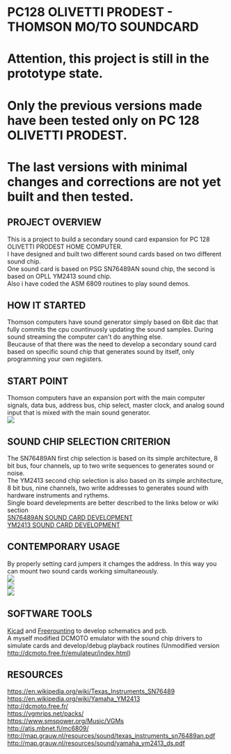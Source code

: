 # PC128 OLIVETTI PRODEST - THOMSON MO/TO SOUNDCARD

# Attention, this project is still in the prototype state.
# Only the previous versions made have been tested only on PC 128 OLIVETTI PRODEST.
# The last versions with minimal changes and corrections are not yet built and then tested.

## PROJECT OVERVIEW
This is a project to build a secondary sound card expansion for PC 128 OLIVETTI PRODEST HOME COMPUTER.<br/>
I have designed and built two different sound cards based on two different sound chip.<br/>
One sound card is based on PSG SN76489AN sound chip, the second is based on OPLL YM2413 sound chip.<br/>
Also i have coded the ASM 6809 routines to play sound demos.<br/>

## HOW IT STARTED
Thomson computers have sound generator simply based on 6bit dac that fully commits the cpu countinuosly updating the sound samples. During sound streaming the computer can't do anything else.<br/>
Beucause of that there was the need to develop a secondary sound card based on specific sound chip that generates sound by itself, only programming your own registers.<br/>
## START POINT
Thomson computers have an expansion port with the main computer signals, data bus, address bus, chip select, master clock, and analog sound input that is mixed with the main sound generator.<br/>
![](https://github.com/dinoflorenzi/THOMSON-MO-TO-SOUNDCARD/blob/main/COMMON/Expansion_port.jpg)<br/>
## SOUND CHIP SELECTION CRITERION
The SN76489AN first chip selection is based on its simple architecture, 8 bit bus, four channels, up to two write sequences to generates sound or noise.<br/>
The YM2413 second chip selection is also based on its simple architecture, 8 bit bus, nine channels, two write addresses to generates sound with hardware instruments and rythems.<br/>
Single board develepments are better described to the links below or wiki section<br/>
[SN76489AN SOUND CARD DEVELOPMENT](https://github.com/dinoflorenzi/THOMSON-MO-TO-SOUNDCARD/wiki/SN76489AN-MOTO-SOUND-CARD)<br/>
[YM2413 SOUND CARD DEVELOPMENT](https://github.com/dinoflorenzi/THOMSON-MO-TO-SOUNDCARD/wiki/YM2413-MOTO-SOUND-CARD)<br/>
## CONTEMPORARY USAGE
By properly setting card jumpers it chamges the address. In this way you can mount two sound cards working  simultaneously.<br/>
![](https://github.com/dinoflorenzi/THOMSON-MO-TO-SOUNDCARD/blob/main/COMMON/IMG_3648.JPG)<br/>
![](https://github.com/dinoflorenzi/THOMSON-MO-TO-SOUNDCARD/blob/main/COMMON/IMG_3650.JPG)<br/>
![](https://github.com/dinoflorenzi/THOMSON-MO-TO-SOUNDCARD/blob/main/COMMON/IMG_3651.JPG)<br/>
## SOFTWARE TOOLS
[Kicad](https://www.kicad.org/) and [Freerounting](https://freerouting.org/) to develop schematics and pcb.<br/>
A myself modified DCMOTO emulator with the sound chip drivers to simulate cards and develop/debug playback routines (Unmodified version http://dcmoto.free.fr/emulateur/index.html)<br/>
## RESOURCES
https://en.wikipedia.org/wiki/Texas_Instruments_SN76489<br/>
https://en.wikipedia.org/wiki/Yamaha_YM2413<br/>
http://dcmoto.free.fr/<br/>
https://vgmrips.net/packs/<br/>
https://www.smspower.org/Music/VGMs<br/>
http://atjs.mbnet.fi/mc6809/<br/>
http://map.grauw.nl/resources/sound/texas_instruments_sn76489an.pdf<br/>
http://map.grauw.nl/resources/sound/yamaha_ym2413_ds.pdf<br/>


